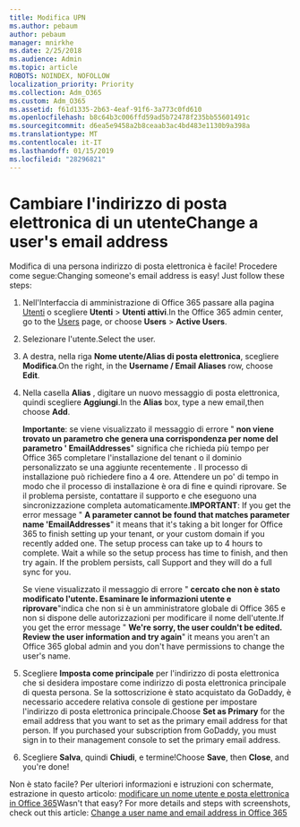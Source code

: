 ```yaml
---
title: Modifica UPN
ms.author: pebaum
author: pebaum
manager: mnirkhe
ms.date: 2/25/2018
ms.audience: Admin
ms.topic: article
ROBOTS: NOINDEX, NOFOLLOW
localization_priority: Priority
ms.collection: Adm_O365
ms.custom: Adm_O365
ms.assetid: f61d1335-2b63-4eaf-91f6-3a773c0fd610
ms.openlocfilehash: b8c64b3c006ffd59ad5b72478f235bb55601491c
ms.sourcegitcommit: d6ea5e9458a2b8ceaab3ac4bd483e1130b9a398a
ms.translationtype: MT
ms.contentlocale: it-IT
ms.lasthandoff: 01/15/2019
ms.locfileid: "28296821"
---
```

# <a name="change-a-users-email-address"></a><span data-ttu-id="8b423-102">Cambiare l'indirizzo di posta elettronica di un utente</span><span class="sxs-lookup"><span data-stu-id="8b423-102">Change a user's email address</span></span>

<span data-ttu-id="8b423-p101">Modifica di una persona indirizzo di posta elettronica è facile! Procedere come segue:</span><span class="sxs-lookup"><span data-stu-id="8b423-p101">Changing someone's email address is easy! Just follow these steps:</span></span>
  
1. <span data-ttu-id="8b423-105">Nell'Interfaccia di amministrazione di Office 365 passare alla pagina [Utenti](https://go.microsoft.com/fwlink/p/?linkid=834822) o scegliere **Utenti** \> **Utenti attivi**.</span><span class="sxs-lookup"><span data-stu-id="8b423-105">In the Office 365 admin center, go to the [Users](https://go.microsoft.com/fwlink/p/?linkid=834822) page, or choose **Users** \> **Active Users**.</span></span>
    
2. <span data-ttu-id="8b423-106">Selezionare l'utente.</span><span class="sxs-lookup"><span data-stu-id="8b423-106">Select the user.</span></span>
    
3. <span data-ttu-id="8b423-107">A destra, nella riga **Nome utente/Alias di posta elettronica**, scegliere **Modifica**.</span><span class="sxs-lookup"><span data-stu-id="8b423-107">On the right, in the **Username / Email Aliases** row, choose **Edit**.</span></span>
    
4. <span data-ttu-id="8b423-108">Nella casella **Alias** , digitare un nuovo messaggio di posta elettronica, quindi scegliere **Aggiungi**.</span><span class="sxs-lookup"><span data-stu-id="8b423-108">In the **Alias** box, type a new email,then choose **Add**.</span></span>
    
    <span data-ttu-id="8b423-p102">**Importante**: se viene visualizzato il messaggio di errore " **non viene trovato un parametro che genera una corrispondenza per nome del parametro ' EmailAddresses**" significa che richieda più tempo per Office 365 completare l'installazione del tenant o il dominio personalizzato se una aggiunte recentemente . Il processo di installazione può richiedere fino a 4 ore. Attendere un po' di tempo in modo che il processo di installazione è ora di fine e quindi riprovare. Se il problema persiste, contattare il supporto e che eseguono una sincronizzazione completa automaticamente.</span><span class="sxs-lookup"><span data-stu-id="8b423-p102">**IMPORTANT**: If you get the error message " **A parameter cannot be found that matches parameter name 'EmailAddresses**" it means that it's taking a bit longer for Office 365 to finish setting up your tenant, or your custom domain if you recently added one. The setup process can take up to 4 hours to complete. Wait a while so the setup process has time to finish, and then try again. If the problem persists, call Support and they will do a full sync for you.</span></span>
    
    <span data-ttu-id="8b423-113">Se viene visualizzato il messaggio di errore " **cercato che non è stato modificato l'utente. Esaminare le informazioni utente e riprovare**"indica che non si è un amministratore globale di Office 365 e non si dispone delle autorizzazioni per modificare il nome dell'utente.</span><span class="sxs-lookup"><span data-stu-id="8b423-113">If you get the error message " **We're sorry, the user couldn't be edited. Review the user information and try again**" it means you aren't an Office 365 global admin and you don't have permissions to change the user's name.</span></span>
    
5. <span data-ttu-id="8b423-p103">Scegliere **Imposta come principale** per l'indirizzo di posta elettronica che si desidera impostare come indirizzo di posta elettronica principale di questa persona. Se la sottoscrizione è stato acquistato da GoDaddy, è necessario accedere relativa console di gestione per impostare l'indirizzo di posta elettronica principale.</span><span class="sxs-lookup"><span data-stu-id="8b423-p103">Choose **Set as Primary** for the email address that you want to set as the primary email address for that person. If you purchased your subscription from GoDaddy, you must sign in to their management console to set the primary email address.</span></span> 
    
6. <span data-ttu-id="8b423-116">Scegliere **Salva**, quindi **Chiudi**, e termine!</span><span class="sxs-lookup"><span data-stu-id="8b423-116">Choose **Save**, then **Close**, and you're done!</span></span>
    
<span data-ttu-id="8b423-p104">Non è stato facile? Per ulteriori informazioni e istruzioni con schermate, estrazione in questo articolo: [modificare un nome utente e posta elettronica in Office 365](https://support.office.com/article/https://support.office.com/en-us/article/Change-a-user-name-and-email-address-in-Office-365-fb5ac074-e203-4e1f-9843-b9d1a3e03297.aspx)</span><span class="sxs-lookup"><span data-stu-id="8b423-p104">Wasn't that easy? For more details and steps with screenshots, check out this article: [Change a user name and email address in Office 365](https://support.office.com/article/https://support.office.com/en-us/article/Change-a-user-name-and-email-address-in-Office-365-fb5ac074-e203-4e1f-9843-b9d1a3e03297.aspx)</span></span>
  

